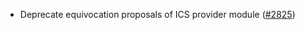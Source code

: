 - Deprecate equivocation proposals of ICS provider module ([\#2825](https://github.com/onomyprotocol/onomy/pull/2825))